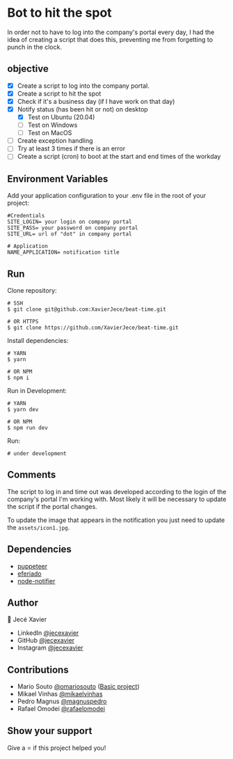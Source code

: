 # Bot to hit the spot

In order not to have to log into the company's portal every day, I had the idea of creating a script that does this, preventing me from forgetting to punch in the clock.

## objective

- [x] Create a script to log into the company portal.
- [x] Create a script to hit the spot 
- [x] Check if it's a business day (if I have work on that day)
- [x] Notify status (has been hit or not) on desktop
  - [x] Test on Ubuntu (20.04)
  - [ ] Test on Windows
  - [ ] Test on MacOS
- [ ] Create exception handling
- [ ] Try at least 3 times if there is an error
- [ ] Create a script (cron) to boot at the start and end times of the workday

## Environment Variables

Add your application configuration to your .env file in the root of your project:
```
#Credentials
SITE_LOGIN= your login on company portal
SITE_PASS= your password on company portal
SITE_URL= url of "dot" in company portal

# Application
NAME_APPLICATION= notification title
```

## Run

Clone repository:
```SHELL
# SSH
$ git clone git@github.com:XavierJece/beat-time.git

# OR HTTPS
$ git clone https://github.com/XavierJece/beat-time.git
```


Install dependencies:
```SHELL
# YARN 
$ yarn

# OR NPM
$ npm i
```

Run in Development:
```SHELL
# YARN 
$ yarn dev

# OR NPM
$ npm run dev
```

Run:
```SHELL
# under development
```

## Comments

The script to log in and time out was developed according to the login of the company's portal I'm working with. Most likely it will be necessary to update the script if the portal changes.

To update the image that appears in the notification you just need to update the `assets/icon1.jpg`. 


## Dependencies

- [puppeteer](https://www.npmjs.com/package/puppeteer)
- [eferiado](https://www.npmjs.com/package/eferiado)
- [node-notifier](https://www.npmjs.com/package/node-notifier)

## Author

:bust_in_silhouette: Jecé Xavier

- LinkedIn  [@jecexavier](https://www.linkedin.com/in/xavierjece/)
- GitHub    [@jecexavier](https://github.com/XavierJece)
- Instagram [@jecexavier](https://www.instagram.com/jecexavier/)

## Contributions

- Mario Souto [@omariosouto](https://github.com/omariosouto) ([Basic project](https://github.com/omariosouto/login-com-puppeteer))
- Mikael Vinhas  [@mikaelvinhas](https://www.linkedin.com/in/mikael-vinhas-89b637176/)
- Pedro Magnus [@magnuspedro](https://github.com/magnuspedro)
- Rafael Omodei [@rafaelomodei](https://github.com/rafaelomodei)


## Show your support
Give a :star: if this project helped you!